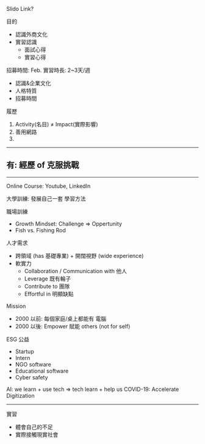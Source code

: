 Slido Link?

目的
- 認識外商文化
- 實習認識
	- 面試心得
	- 實習心得

招募時間: Feb.
實習時長: 2~3天/週

- 認識&企業文化
- 人格特質
- 招募時間

履歷
1. Activity(名目) $\neq$ Impact(實際影響)
2. 善用網路
3. 

---

有: 經歷 of 克服挑戰
- 

---

Online Course: Youtube, LinkedIn

大學訓練: 發展自己一套 學習方法

職場訓練
- Growth Mindset: Challenge => Oppertunity
- Fish vs. Fishing Rod

人才需求
- 跨領域 (has 基礎專業) + 開闊視野 (wide experience)
- 軟實力
	- Collaboration / Communication with 他人
	- Leverage 既有輪子
	- Contribute to 團隊
	- Effortful in 明顯缺點

Mission
- 2000 以前: 每個家庭/桌上都能有 電腦
- 2000 以後: Empower 賦能 others (not for self)

ESG 公益
- Startup
- Intern
- NGO software
- Educational software
- Cyber safety

AI: we learn + use tech => tech learn + help us
COVID-19: Accelerate Digitization

---

實習
- 體會自己的不足
- 實際接觸現實社會
